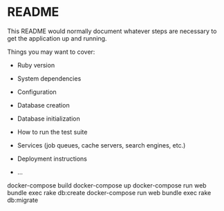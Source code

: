 # README

This README would normally document whatever steps are necessary to get the
application up and running.

Things you may want to cover:

* Ruby version

* System dependencies

* Configuration

* Database creation

* Database initialization

* How to run the test suite

* Services (job queues, cache servers, search engines, etc.)

* Deployment instructions

* ...


 docker-compose build
 docker-compose up
 docker-compose run web bundle exec rake db:create
 docker-compose run web bundle exec rake db:migrate
